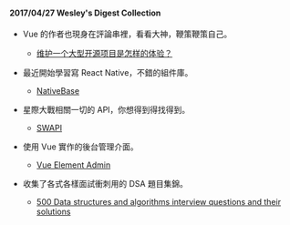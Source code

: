 #### 2017/04/27 Wesley's Digest Collection

- Vue 的作者也現身在評論串裡，看看大神，鞭策鞭策自己。
  - [维护一个大型开源项目是怎样的体验？](https://www.zhihu.com/question/36292298)
  
- 最近開始學習寫 React Native，不錯的組件庫。
  - [NativeBase](https://docs.nativebase.io/)
  
- 星際大戰相關一切的 API，你想得到得找得到。
  - [SWAPI](https://swapi.co/)
  
- 使用 Vue 實作的後台管理介面。
  - [Vue Element Admin](https://github.com/PanJiaChen/vue-element-admin)
  
- 收集了各式各樣面試衝刺用的 DSA 題目集錦。
  - [500 Data structures and algorithms interview questions and their solutions](https://techiedelight.quora.com/500-Data-structures-and-algorithms-interview-questions-and-their-solutions?share=1)
  
